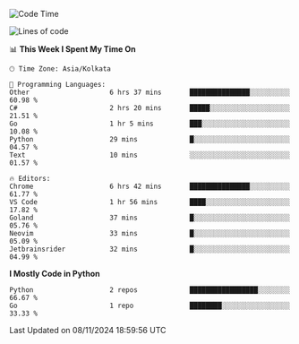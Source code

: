 <!--START_SECTION:waka-->
![Code Time](http://img.shields.io/badge/Code%20Time-379%20hrs%2041%20mins-blue)

![Lines of code](https://img.shields.io/badge/From%20Hello%20World%20I%27ve%20Written-387%20lines%20of%20code-blue)

📊 **This Week I Spent My Time On** 

```text
🕑︎ Time Zone: Asia/Kolkata

💬 Programming Languages: 
Other                    6 hrs 37 mins       ███████████████░░░░░░░░░░   60.98 % 
C#                       2 hrs 20 mins       █████░░░░░░░░░░░░░░░░░░░░   21.51 % 
Go                       1 hr 5 mins         ███░░░░░░░░░░░░░░░░░░░░░░   10.08 % 
Python                   29 mins             █░░░░░░░░░░░░░░░░░░░░░░░░   04.57 % 
Text                     10 mins             ░░░░░░░░░░░░░░░░░░░░░░░░░   01.57 % 

🔥 Editors: 
Chrome                   6 hrs 42 mins       ███████████████░░░░░░░░░░   61.77 % 
VS Code                  1 hr 56 mins        ████░░░░░░░░░░░░░░░░░░░░░   17.82 % 
Goland                   37 mins             █░░░░░░░░░░░░░░░░░░░░░░░░   05.76 % 
Neovim                   33 mins             █░░░░░░░░░░░░░░░░░░░░░░░░   05.09 % 
Jetbrainsrider           32 mins             █░░░░░░░░░░░░░░░░░░░░░░░░   04.99 % 
```

**I Mostly Code in Python** 

```text
Python                   2 repos             █████████████████░░░░░░░░   66.67 % 
Go                       1 repo              ████████░░░░░░░░░░░░░░░░░   33.33 % 
```




 Last Updated on 08/11/2024 18:59:56 UTC
<!--END_SECTION:waka-->
